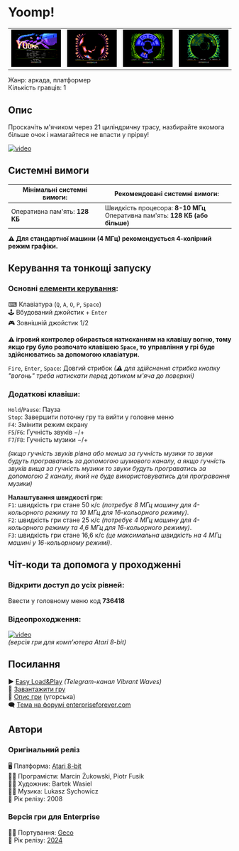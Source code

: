 # Yoomp!

| | | | |
| --- | --- | --- | --- |
|![screen1](screenshots/scrn_yoomp_01.png)|![screen2](screenshots/scrn_yoomp_02.png)|![screen3](screenshots/scrn_yoomp_03.png)|![screen4](screenshots/scrn_yoomp_04.png)|

Жанр: аркада, платформер  
Кількість гравців: 1  

## Опис

Проскачіть м'ячиком через 21 циліндричну трасу, назбирайте якомога більше очок і намагайтеся не впасти у прірву!  

[![video](https://img.youtube.com/vi/BXybXA11L40/0.jpg)](https://www.youtube.com/watch?v=BXybXA11L40)

## Системні вимоги

|Мінімальні системні вимоги:|Рекомендовані системні вимоги:|
|---------------------------|------------------------------|
|Оперативна пам'ять: **128 КБ**|Швидкість процесора: **8-10 МГц**<br>Оперативна пам'ять: **128 КБ (або більше)**| 

**⚠ Для стандартної машини (4 МГц) рекомендується 4-колірний режим графіки.**

## Керування та тонкощі запуску
### Основні [елементи керування](../controllers.md):
⌨ Клавіатура (`Q`, `A`, `O`, `P`, `Space`)  
🕹 Вбудований джойстик + `Enter`  
🎮 Зовнішній джойстик 1/2

**⚠ ігровий контролер обирається натисканням на клавішу вогню, тому якщо гру було розпочато клавішею `Space`, то управління у грі буде здійснюватись за допомогою клавіатури.**

`Fire`, `Enter`, `Space`: Довгий стрибок *(⚠ для здійснення стрибка кнопку "вогонь" треба натискати перед дотиком м'яча до поверхні)*

### Додаткові клавіши:
`Hold`/`Pause`:	Пауза  
`Stop`:	Завершити поточну гру та вийти у головне меню  
`F4`:	Змінити режим екрану  
`F5`/`F6`:	Гучність звуків −/+  
`F7`/`F8`:	Гучність музики −/+  

*(якщо гучність звуків рівна або менша за гучність музики то звуки будуть програватись за допомогою шумового каналу, а якщо гучність звуків вища за гучність музики то звуки будуть програватись за допомогою 2 каналу, який не буде використовуватись для програвання музики)*

**Налаштування швидкості гри:**  
`F1`: швидкість гри стане 50 к/с *(потребує 8 МГц машину для 4-кольорного режиму та 10 МГц для 16-кольорного режиму)*.  
`F2`: швидкість гри стане 25 к/с *(потребує 4 МГц машину для 4-кольорного режиму та 4,6 МГц для 16-кольорного режиму)*.  
`F3`: швидкість гри стане 16,6 к/с *(це максимальна швидкість на 4 МГц машині у 16-кольорному режимі)*.

## Чіт-коди та допомога у проходженні

### Відкрити доступ до усіх рівней:
Ввести у головному меню код **736418**

### Відеопроходження:
[![video](https://img.youtube.com/vi/fB4Yrk6v96c/0.jpg)](https://www.youtube.com/watch?v=fB4Yrk6v96c)  
*(версія гри для комп'ютера Atari 8-bit)*

## Посилання

▶ [Easy Load&Play](https://t.me/EP128k_Load_n_Play/673) *(Telegram-канал Vibrant Waves)*  
💾 [Завантажити гру](http://www.ep128.hu/Ep_Games/Prg/Yoomp.rar)  
📃 [Опис гри](http://www.ep128.hu/Ep_Games/Leiras/Yoomp.htm) (угорська)  
🗨 [Тема на форумі enterpriseforever.com](https://enterpriseforever.com/konvertalas/yoomp/)  

## Автори
### Оригінальний реліз
🖥 Платформа: [Atari 8-bit](https://www.atarimania.com/game-atari-400-800-xl-xe-yoomp_20790.html)  
👨‍💻 Програмісти: Marcin Żukowski, Piotr Fusik  
👨‍💻 Художник: Bartek Wasiel  
👨‍💻 Музика: Lukasz Sychowicz  
📅 Рік релізу: 2008

### Версія гри для Enterprise
👨‍💻 Портування: [Geco](../../community/geco.md)  
📅 Рік релізу: [2024](../release_years/2024.md)